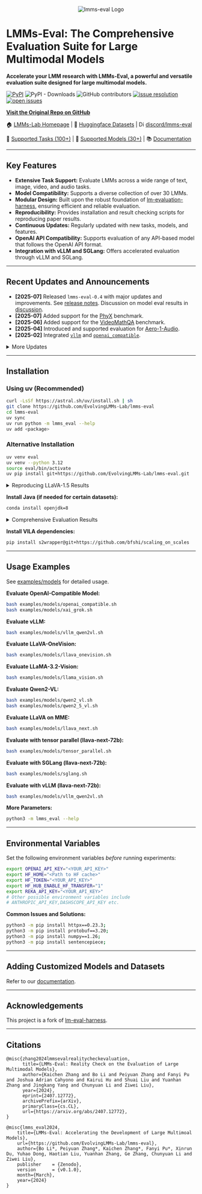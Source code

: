 <p align="center" width="70%">
<img src="https://i.postimg.cc/KvkLzbF9/WX20241212-014400-2x.png" alt="lmms-eval Logo">
</p>

# LMMs-Eval: The Comprehensive Evaluation Suite for Large Multimodal Models

**Accelerate your LMM research with LMMs-Eval, a powerful and versatile evaluation suite designed for large multimodal models.**

[![PyPI](https://img.shields.io/pypi/v/lmms-eval)](https://pypi.org/project/lmms-eval)
![PyPI - Downloads](https://img.shields.io/pypi/dm/lmms-eval)
![GitHub contributors](https://img.shields.io/github/contributors/EvolvingLMMs-Lab/lmms-eval)
[![issue resolution](https://img.shields.io/github/issues-closed-raw/EvolvingLMMs-Lab/lmms-eval)](https://github.com/EvolvingLMMs-Lab/lmms-eval/issues)
[![open issues](https://img.shields.io/github/issues-raw/EvolvingLMMs-Lab/lmms-eval)](https://github.com/EvolvingLMMs-Lab/lmms-eval/issues)

[**Visit the Original Repo on GitHub**](https://github.com/EvolvingLMMs-Lab/lmms-eval)

🏠 [LMMs-Lab Homepage](https://www.lmms-lab.com/) | 🤗 [Huggingface Datasets](https://huggingface.co/lmms-lab) | <a href="https://emoji.gg/emoji/1684-discord-thread"><img src="https://cdn3.emoji.gg/emojis/1684-discord-thread.png" width="14px" height="14px" alt="Discord_Thread"></a> [discord/lmms-eval](https://discord.gg/zdkwKUqrPy)

📖 [Supported Tasks (100+)](https://github.com/EvolvingLMMs-Lab/lmms-eval/blob/main/docs/current_tasks.md) | 🌟 [Supported Models (30+)](https://github.com/EvolvingLMMs-Lab/lmms-eval/tree/main/lmms_eval/models) | 📚 [Documentation](docs/README.md)

---

## Key Features

*   **Extensive Task Support:** Evaluate LMMs across a wide range of text, image, video, and audio tasks.
*   **Model Compatibility:** Supports a diverse collection of over 30 LMMs.
*   **Modular Design:** Built upon the robust foundation of [lm-evaluation-harness](https://github.com/EleutherAI/lm-evaluation-harness), ensuring efficient and reliable evaluation.
*   **Reproducibility:** Provides installation and result checking scripts for reproducing paper results.
*   **Continuous Updates:**  Regularly updated with new tasks, models, and features.
*   **OpenAI API Compatibility:**  Supports evaluation of any API-based model that follows the OpenAI API format.
*   **Integration with vLLM and SGLang:**  Offers accelerated evaluation through vLLM and SGLang.

---

## Recent Updates and Announcements

*   **[2025-07]** Released `lmms-eval-0.4` with major updates and improvements. See [release notes](https://github.com/EvolvingLMMs-Lab/lmms-eval/blob/main/docs/lmms-eval-0.4.md). Discussion on model eval results in [discussion](https://github.com/EvolvingLMMs-Lab/lmms-eval/discussions/779).
*   **[2025-07]**  Added support for the [PhyX](https://phyx-bench.github.io/) benchmark.
*   **[2025-06]**  Added support for the [VideoMathQA](https://mbzuai-oryx.github.io/VideoMathQA) benchmark.
*   **[2025-04]**  Introduced and supported evaluation for [Aero-1-Audio](https://www.lmms-lab.com/posts/aero_audio/).
*   **[2025-02]** Integrated [`vllm`](https://github.com/EvolvingLMMs-Lab/lmms-eval/pull/544) and  [`openai_compatible`](https://github.com/EvolvingLMMs-Lab/lmms-eval/pull/546).

<details>
<summary>More Updates</summary>

*   **[2025-01]**  Released new benchmark: [Video-MMMU: Evaluating Knowledge Acquisition from Multi-Discipline Professional Videos](https://arxiv.org/abs/2501.13826).
*   **[2024-12]** Presented [MME-Survey: A Comprehensive Survey on Evaluation of Multimodal LLMs](https://arxiv.org/pdf/2411.15296).
*   **[2024-11]**  Upgraded `lmms-eval/v0.3.0` to support audio evaluations.
*   **[2024-10]** Added support for [NaturalBench](https://huggingface.co/datasets/BaiqiL/NaturalBench), [TemporalBench](https://huggingface.co/datasets/microsoft/TemporalBench), [VDC](https://rese1f.github.io/aurora-web/), [MovieChat-1K](https://rese1f.github.io/MovieChat/), and [Vinoground](https://vinoground.github.io/).  Added support for models:  [AuroraCap](https://github.com/rese1f/aurora) and [MovieChat](https://rese1f/MovieChat).
*   **[2024-09]**  Added support for [MMSearch](https://mmsearch.github.io/) and [MME-RealWorld](https://mme-realworld.github.io/) for inference acceleration. Upgraded `lmms-eval` to `0.2.3`.
*   **[2024-08]** Added support for [LLaVA-OneVision](https://huggingface.co/papers/2408.03326), [Mantis](https://github.com/EvolvingLMMs-Lab/lmms-eval/pull/162), and new tasks.
*   **[2024-07]** The `lmms-eval/v0.2.1` was upgraded to support more models and evaluation tasks. Released [technical report](https://arxiv.org/abs/2407.12772) and [LiveBench](https://huggingface.co/spaces/lmms-lab/LiveBench).
*   **[2024-06]** The `lmms-eval/v0.2.0` was upgraded to support video evaluations.
*   **[2024-03]** Released the first version of `lmms-eval`.
</details>

---

## Installation

### Using uv (Recommended)

```bash
curl -LsSf https://astral.sh/uv/install.sh | sh
git clone https://github.com/EvolvingLMMs-Lab/lmms-eval
cd lmms-eval
uv sync
uv run python -m lmms_eval --help
uv add <package>
```

### Alternative Installation

```bash
uv venv eval
uv venv --python 3.12
source eval/bin/activate
uv pip install git+https://github.com/EvolvingLMMs-Lab/lmms-eval.git
```

<details>
<summary>Reproducing LLaVA-1.5 Results</summary>

See [environment install script](miscs/repr_scripts.sh) and [torch environment info](miscs/repr_torch_envs.txt) to reproduce LLaVA-1.5 paper results.  Check [results check](miscs/llava_result_check.md) for variations.
</details>

**Install Java (if needed for certain datasets):**

```bash
conda install openjdk=8
```

<details>
<summary>Comprehensive Evaluation Results</summary>
<br>

[LMMs-Eval Detailed Results](https://docs.google.com/spreadsheets/d/1a5ImfdKATDI8T7Cwh6eH-bEsnQFzanFraFUgcS9KHWc/edit?usp=sharing)

[Raw Data from Weights & Biases](https://docs.google.com/spreadsheets/d/1AvaEmuG4csSmXaHjgu4ei1KBMmNNW8wflOD_kkTDdv8/edit?usp=sharing)

</details>

**Install VILA dependencies:**

```bash
pip install s2wrapper@git+https://github.com/bfshi/scaling_on_scales
```

---

## Usage Examples

See [examples/models](examples/models) for detailed usage.

**Evaluate OpenAI-Compatible Model:**

```bash
bash examples/models/openai_compatible.sh
bash examples/models/xai_grok.sh
```

**Evaluate vLLM:**

```bash
bash examples/models/vllm_qwen2vl.sh
```

**Evaluate LLaVA-OneVision:**

```bash
bash examples/models/llava_onevision.sh
```

**Evaluate LLaMA-3.2-Vision:**

```bash
bash examples/models/llama_vision.sh
```

**Evaluate Qwen2-VL:**

```bash
bash examples/models/qwen2_vl.sh
bash examples/models/qwen2_5_vl.sh
```

**Evaluate LLaVA on MME:**

```bash
bash examples/models/llava_next.sh
```

**Evaluate with tensor parallel (llava-next-72b):**

```bash
bash examples/models/tensor_parallel.sh
```

**Evaluate with SGLang (llava-next-72b):**

```bash
bash examples/models/sglang.sh
```

**Evaluate with vLLM (llava-next-72b):**

```bash
bash examples/models/vllm_qwen2vl.sh
```

**More Parameters:**

```bash
python3 -m lmms_eval --help
```

---

## Environmental Variables

Set the following environment variables *before* running experiments:

```bash
export OPENAI_API_KEY="<YOUR_API_KEY>"
export HF_HOME="<Path to HF cache>"
export HF_TOKEN="<YOUR_API_KEY>"
export HF_HUB_ENABLE_HF_TRANSFER="1"
export REKA_API_KEY="<YOUR_API_KEY>"
# Other possible environment variables include
# ANTHROPIC_API_KEY,DASHSCOPE_API_KEY etc.
```

**Common Issues and Solutions:**

```bash
python3 -m pip install httpx==0.23.3;
python3 -m pip install protobuf==3.20;
python3 -m pip install numpy==1.26;
python3 -m pip install sentencepiece;
```

---

## Adding Customized Models and Datasets

Refer to our [documentation](docs/README.md).

---

## Acknowledgements

This project is a fork of [lm-eval-harness](https://github.com/EleutherAI/lm-evaluation-harness).

---

## Citations

```shell
@misc{zhang2024lmmsevalrealitycheckevaluation,
      title={LMMs-Eval: Reality Check on the Evaluation of Large Multimodal Models},
      author={Kaichen Zhang and Bo Li and Peiyuan Zhang and Fanyi Pu and Joshua Adrian Cahyono and Kairui Hu and Shuai Liu and Yuanhan Zhang and Jingkang Yang and Chunyuan Li and Ziwei Liu},
      year={2024},
      eprint={2407.12772},
      archivePrefix={arXiv},
      primaryClass={cs.CL},
      url={https://arxiv.org/abs/2407.12772},
}

@misc{lmms_eval2024,
    title={LMMs-Eval: Accelerating the Development of Large Multimoal Models},
    url={https://github.com/EvolvingLMMs-Lab/lmms-eval},
    author={Bo Li*, Peiyuan Zhang*, Kaichen Zhang*, Fanyi Pu*, Xinrun Du, Yuhao Dong, Haotian Liu, Yuanhan Zhang, Ge Zhang, Chunyuan Li and Ziwei Liu},
    publisher    = {Zenodo},
    version      = {v0.1.0},
    month={March},
    year={2024}
}